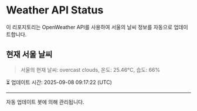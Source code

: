 
# Weather API Status

이 리포지토리는 OpenWeather API를 사용하여 서울의 날씨 정보를 자동으로 업데이트합니다.

## 현재 서울 날씨
> 서울의 현재 날씨: overcast clouds, 온도: 25.46°C, 습도: 66%

⏳ 업데이트 시간: 2025-09-08 09:17:22 (UTC)

---
자동 업데이트 봇에 의해 관리됩니다.
